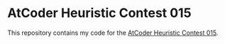 # AtCoder Heuristic Contest 015

This repository contains my code for the [AtCoder Heuristic Contest 015](https://atcoder.jp/contests/ahc015).
